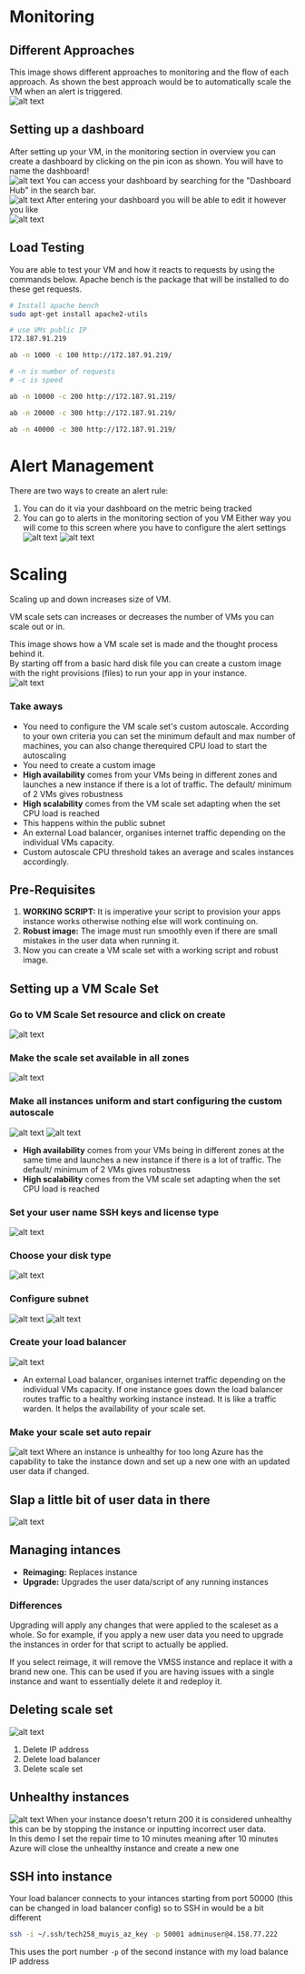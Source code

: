 # Monitoring
## Different Approaches
This image shows different approaches to monitoring and the flow of each approach. As shown the best approach would be to automatically scale the VM when an alert is triggered.<br>
![alt text](images/image.png)
## Setting up a dashboard
After setting up your VM, in the monitoring section in overview you can create a dashboard by clicking on the pin icon as shown. You will have to name the dashboard!<br>
![alt text](images/image3.png)
You can access your dashboard by searching for the "Dashboard Hub" in the search bar.<br>
![alt text](images/image4.png)
After entering your dashboard you will be able to edit it however you like<br>
![alt text](images/image5.png)
## Load Testing
You are able to test your VM and how it reacts to requests by using the commands below. Apache bench is the package that will be installed to do these get requests.
```bash
# Install apache bench
sudo apt-get install apache2-utils

# use VMs public IP
172.187.91.219

ab -n 1000 -c 100 http://172.187.91.219/

# -n is number of requests
# -c is speed

ab -n 10000 -c 200 http://172.187.91.219/

ab -n 20000 -c 300 http://172.187.91.219/

ab -n 40000 -c 300 http://172.187.91.219/
```
# Alert Management
There are two ways to create an alert rule: 
1. You can do it via your dashboard on the metric being tracked
2. You can go to alerts in the monitoring section of you VM
Either way you will come to this screen where you have to configure the alert settings
![alt text](images/image1.png)
![alt text](images/image2.png)

# Scaling 
Scaling up and down increases size of VM.<br>

VM scale sets can increases or decreases the number of VMs you can scale out or in.<br>

This image shows how a VM scale set is made and the thought process behind it.<br>
By starting off from a basic hard disk file you can create a custom image with the right provisions (files) to run your app in your instance.<br>
![alt text](images/image6.png)
### Take aways
- You need to configure the VM scale set's custom autoscale. According to your own criteria you can set the minimum default and max number of machines, you can also change therequired CPU load to start the autoscaling
- You need to create a custom image
- **High availability** comes from your VMs being in different zones  and launches a new instance if there is a lot of traffic. The default/ minimum of 2 VMs gives robustness
- **High scalability** comes from the VM scale set adapting when the set CPU load is reached
- This happens within the public subnet
- An external Load balancer, organises internet traffic depending on the individual VMs capacity.
- Custom autoscale CPU threshold takes an average and scales instances accordingly.
## Pre-Requisites
1. **WORKING SCRIPT:** It is imperative your script to provision your apps instance works otherwise nothing else will work continuing on.
2. **Robust image:** The image must run smoothly even if there are small mistakes in the user data when running it.
3. Now you can create a VM scale set with a working script and robust image.

## Setting up a VM Scale Set
### Go to VM Scale Set resource and click on create
![alt text](images/image7.png)
### Make the scale set available in all zones
![alt text](images/image8.png)
### Make all instances uniform and start configuring the custom autoscale
![alt text](images/image9.png)
![alt text](images/image10.png)
- **High availability** comes from your VMs being in different zones at the same time and launches a new instance if there is a lot of traffic. The default/ minimum of 2 VMs gives robustness
- **High scalability** comes from the VM scale set adapting when the set CPU load is reached<br>
### Set your user name SSH keys and license type
![alt text](images/image11.png)
### Choose your disk type
![alt text](images/image12.png)
### Configure subnet
![alt text](images/image13.png)
![alt text](images/image14.png)
### Create your load balancer
![alt text](images/image15.png)
- An external Load balancer, organises internet traffic depending on the individual VMs capacity. If one instance goes down the load balancer routes traffic to a healthy working instance instead. It is like a traffic warden. It helps the availability of your scale set.
### Make your scale set auto repair
![alt text](images/image16.png)
Where an instance is unhealthy for too long Azure has the capability to take the instance down and set up a new one with an updated user data if changed.
## Slap a little bit of user data in there
![alt text](images/image17.png) 

## Managing intances
- **Reimaging:** Replaces instance
- **Upgrade:** Upgrades the user data/script of any running instances
### Differences
Upgrading will apply any changes that were applied to the scaleset as a whole. So for example, if you apply a new user data you need to upgrade the instances in order for that script to actually be applied.

If you select reimage, it will remove the VMSS instance and replace it with a brand new one. This can be used if you are having issues with a single instance and want to essentially delete it and redeploy it.

## Deleting scale set
![alt text](images/image18.png)
1. Delete IP address
2. Delete load balancer
3. Delete scale set

## Unhealthy instances
![alt text](images/image19.png)
When your instance doesn't return 200 it is considered unhealthy this can be by stopping the instance or inputting incorrect user data. <br>
In this demo I set the repair time to 10 minutes meaning after 10 minutes Azure will close the unhealthy instance and create a new one

## SSH into instance
Your load balancer connects to your intances starting from port 50000 (this can be changed in load balancer config) so to SSH in would be a bit different<br>
```bash
ssh -i ~/.ssh/tech258_muyis_az_key -p 50001 adminuser@4.158.77.222
```
This uses the port number `-p` of the second instance with my load balance IP address